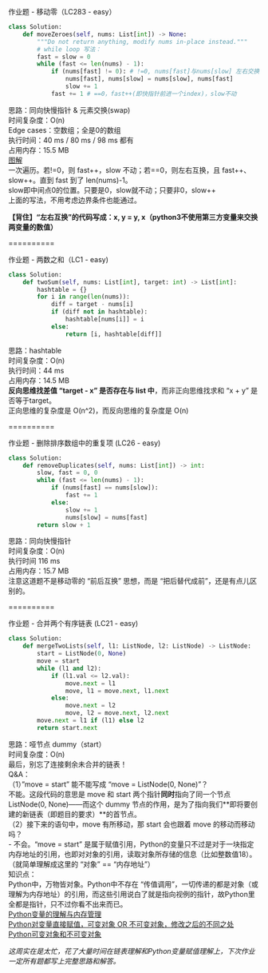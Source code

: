 作业题 - 移动零（LC283 - easy）
```python
class Solution:
    def moveZeroes(self, nums: List[int]) -> None:
        """Do not return anything, modify nums in-place instead."""
        # while loop 写法：
        fast = slow = 0
        while (fast <= len(nums) - 1):
            if (nums[fast] != 0): # !=0, nums[fast]与nums[slow] 左右交换
                nums[fast], nums[slow] = nums[slow], nums[fast]
                slow += 1
            fast += 1 # ==0，fast++(即快指针前进一个index)，slow不动
```
思路：同向快慢指针 & 元素交换(swap)  
时间复杂度：O(n)  
Edge cases：空数组；全是0的数组  
执行时间：40 ms / 80 ms / 98 ms 都有  
占用内存：15.5 MB  
[图解](https://pic.leetcode-cn.com/36d1ac5d689101cbf9947465e94753c626eab7fcb736ae2175f5d87ebc85fdf0-283_2.gif)  
一次遍历。若!=0，则 fast++，slow 不动；若==0，则左右互换，且 fast++、slow++。直到 fast 到了 len(nums)-1。  
slow即中间点0的位置。只要是0，slow就不动；只要非0，slow++  
上面的写法，不用考虑边界条件也能通过。   

**【背住】“左右互换”的代码写成：x, y = y, x（python3不使用第三方变量来交换两变量的数值）**  

==========  

作业题 - 两数之和（LC1 - easy)  
```python
class Solution:
    def twoSum(self, nums: List[int], target: int) -> List[int]:
        hashtable = {}
        for i in range(len(nums)):
            diff = target - nums[i]
            if (diff not in hashtable):
                hashtable[nums[i]] = i
            else:
                return [i, hashtable[diff]]
```
思路：hashtable  
时间复杂度：O(n)  
执行时间：44 ms  
占用内存：14.5 MB  
**反向思维找差值 “target - x” 是否存在与 list 中**，而非正向思维找求和 “x + y” 是否等于target。   
正向思维的复杂度是 O(n^2)，而反向思维的复杂度是 O(n)  

==========  

作业题 - 删除排序数组中的重复项 (LC26 - easy)  
```python
class Solution:
    def removeDuplicates(self, nums: List[int]) -> int:
        slow, fast = 0, 0
        while (fast <= len(nums) - 1):
            if (nums[fast] == nums[slow]):
                fast += 1
            else:
                slow += 1
                nums[slow] = nums[fast]
        return slow + 1
```
思路：同向快慢指针  
时间复杂度：O(n)  
执行时间 116 ms  
占用内存：15.7 MB  
注意这道题不是移动零的 “前后互换” 思想，而是 “把后替代成前”，还是有点儿区别的。  

==========

作业题 - 合并两个有序链表 (LC21 - easy)  
```python
class Solution:
    def mergeTwoLists(self, l1: ListNode, l2: ListNode) -> ListNode:
        start = ListNode(0, None)
        move = start
        while (l1 and l2):
            if (l1.val <= l2.val):
                move.next = l1
                move, l1 = move.next, l1.next
            else:
                move.next = l2
                move, l2 = move.next, l2.next
        move.next = l1 if (l1) else l2
        return start.next
```
思路：哑节点 dummy（start）  
时间复杂度：O(n)  
最后，别忘了连接剩余未合并的链表！  
Q&A：  
（1）”move = start” 能不能写成 “move = ListNode(0, None)”？  
    不能。这段代码的意思是 move 和 start 两个指针**同时**指向了同一个节点 ListNode(0, None)——而这个 dummy 节点的作用，是为了指向我们**即将要创建的新链表（即题目的要求）**的首节点。  
（2）接下来的语句中，move 有所移动，那 start 会也跟着 move 的移动而移动吗？  
    - 不会。“move = start” 是属于赋值引用，Python的变量只不过是对于一块指定内存地址的引用，也即对对象的引用，读取对象所存储的信息（比如整数值18）。（就简单理解成这里的 “对象” == “内存地址”）  
知识点：  
Python中，万物皆对象。Python中不存在 “传值调用”，一切传递的都是对象（或理解为内存地址）的引用，而这些引用说白了就是指向视例的指针，故Python里全都是指针，只不过你看不出来而已。  
[Python变量的理解与内存管理](https://blog.csdn.net/baidu_35812706/article/details/82021400?utm_medium=distribute.pc_relevant_bbs_down.none-task--2~all~first_rank_v2~rank_v29-9.nonecase&depth_1-utm_source=distribute.pc_relevant_bbs_down.none-task--2~all~first_rank_v2~rank_v29-9.nonecase)   
[Python对变量直接赋值，可变对象 OR 不可变对象，修改之后的不同之处](https://blog.csdn.net/qq_37189082/article/details/96451081)  
[Python可变对象和不可变对象](https://blog.csdn.net/taohuaxinmu123/article/details/39008281)  



_这周实在是太忙，花了大量时间在链表理解和Python变量赋值理解上，下次作业一定所有题都写上完整思路和解答。_  
